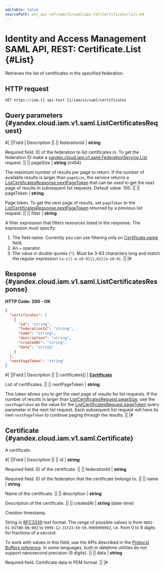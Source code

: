 ```yaml
---
editable: false
sourcePath: en/_api-ref/iam/v1/saml/api-ref/Certificate/list.md
---
```


# Identity and Access Management SAML API, REST: Certificate.List {#List}

Retrieves the list of certificates in the specified federation.

## HTTP request

```
GET https://iam.{{ api-host }}/iam/v1/saml/certificates
```

## Query parameters {#yandex.cloud.iam.v1.saml.ListCertificatesRequest}

#|
||Field | Description ||
|| federationId | **string**

Required field. ID of the federation to list certificates in.
To get the federation ID make a [yandex.cloud.iam.v1.saml.FederationService.List](/docs/iam/api-ref/Federation/list#List) request. ||
|| pageSize | **string** (int64)

The maximum number of results per page to return. If the number of available
results is larger than `pageSize`, the service returns a [ListCertificatesResponse.nextPageToken](#yandex.cloud.iam.v1.saml.ListCertificatesResponse)
that can be used to get the next page of results in subsequent list requests.
Default value: 100. ||
|| pageToken | **string**

Page token. To get the next page of results, set `pageToken`
to the [ListCertificatesResponse.nextPageToken](#yandex.cloud.iam.v1.saml.ListCertificatesResponse)
returned by a previous list request. ||
|| filter | **string**

A filter expression that filters resources listed in the response.
The expression must specify:
1. The field name. Currently you can use filtering only on [Certificate.name](#yandex.cloud.iam.v1.saml.Certificate) field.
2. An `=` operator.
3. The value in double quotes (`"`). Must be 3-63 characters long and match the regular expression `[a-z][-a-z0-9]{1,61}[a-z0-9]`. ||
|#

## Response {#yandex.cloud.iam.v1.saml.ListCertificatesResponse}

**HTTP Code: 200 - OK**

```json
{
  "certificates": [
    {
      "id": "string",
      "federationId": "string",
      "name": "string",
      "description": "string",
      "createdAt": "string",
      "data": "string"
    }
  ],
  "nextPageToken": "string"
}
```

#|
||Field | Description ||
|| certificates[] | **[Certificate](#yandex.cloud.iam.v1.saml.Certificate)**

List of certificates. ||
|| nextPageToken | **string**

This token allows you to get the next page of results for list requests. If the number of results
is larger than [ListCertificatesRequest.pageSize](#yandex.cloud.iam.v1.saml.ListCertificatesRequest), use
the `nextPageToken` as the value
for the [ListCertificatesRequest.pageToken](#yandex.cloud.iam.v1.saml.ListCertificatesRequest) query parameter
in the next list request. Each subsequent list request will have its own
`nextPageToken` to continue paging through the results. ||
|#

## Certificate {#yandex.cloud.iam.v1.saml.Certificate}

A certificate.

#|
||Field | Description ||
|| id | **string**

Required field. ID of the certificate. ||
|| federationId | **string**

Required field. ID of the federation that the certificate belongs to. ||
|| name | **string**

Name of the certificate. ||
|| description | **string**

Description of the certificate. ||
|| createdAt | **string** (date-time)

Creation timestamp.

String in [RFC3339](https://www.ietf.org/rfc/rfc3339.txt) text format. The range of possible values is from
`0001-01-01T00:00:00Z` to `9999-12-31T23:59:59.999999999Z`, i.e. from 0 to 9 digits for fractions of a second.

To work with values in this field, use the APIs described in the
[Protocol Buffers reference](https://developers.google.com/protocol-buffers/docs/reference/overview).
In some languages, built-in datetime utilities do not support nanosecond precision (9 digits). ||
|| data | **string**

Required field. Certificate data in PEM format. ||
|#